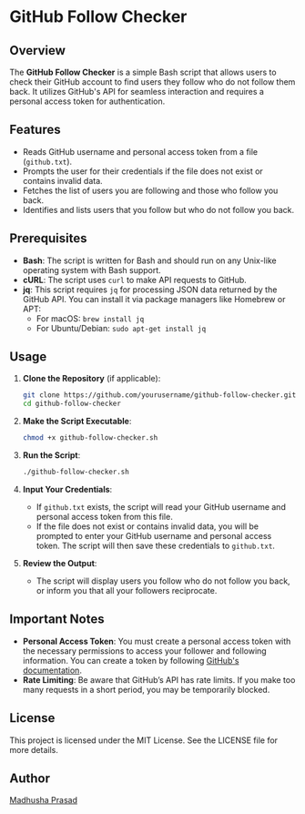 # GitHub Follow Checker

## Overview

The **GitHub Follow Checker** is a simple Bash script that allows users to check their GitHub account to find users they follow who do not follow them back. It utilizes GitHub's API for seamless interaction and requires a personal access token for authentication.

## Features

- Reads GitHub username and personal access token from a file (`github.txt`).
- Prompts the user for their credentials if the file does not exist or contains invalid data.
- Fetches the list of users you are following and those who follow you back.
- Identifies and lists users that you follow but who do not follow you back.

## Prerequisites

- **Bash**: The script is written for Bash and should run on any Unix-like operating system with Bash support.
- **cURL**: The script uses `curl` to make API requests to GitHub.
- **jq**: This script requires `jq` for processing JSON data returned by the GitHub API. You can install it via package managers like Homebrew or APT:
  - For macOS: `brew install jq`
  - For Ubuntu/Debian: `sudo apt-get install jq`

## Usage

1. **Clone the Repository** (if applicable):
   ```bash
   git clone https://github.com/yourusername/github-follow-checker.git
   cd github-follow-checker
   ```

2. **Make the Script Executable**:
   ```bash
   chmod +x github-follow-checker.sh
   ```

3. **Run the Script**:
   ```bash
   ./github-follow-checker.sh
   ```

4. **Input Your Credentials**:
   - If `github.txt` exists, the script will read your GitHub username and personal access token from this file.
   - If the file does not exist or contains invalid data, you will be prompted to enter your GitHub username and personal access token. The script will then save these credentials to `github.txt`.

5. **Review the Output**:
   - The script will display users you follow who do not follow you back, or inform you that all your followers reciprocate.

## Important Notes

- **Personal Access Token**: You must create a personal access token with the necessary permissions to access your follower and following information. You can create a token by following [GitHub's documentation](https://docs.github.com/en/authentication/keeping-your-account-and-data-secure/creating-a-personal-access-token).
- **Rate Limiting**: Be aware that GitHub’s API has rate limits. If you make too many requests in a short period, you may be temporarily blocked.

## License

This project is licensed under the MIT License. See the LICENSE file for more details.

## Author

[Madhusha Prasad](https://github.com/MadhushaPrasad)
